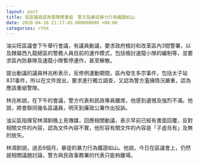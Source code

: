 ```yaml
---
layout: post
title: 有區議員認為警隊應重組　警方指暴徒暴力行為鐵證如山
date: 2020-04-16 21:17:45.000000000 +08:00
categories: rthk
---
```


油尖旺區議會下午舉行會議，有議員動議，要求政府檢討和改革區內3間警署，以及隸屬西九龍總區的警務人員目前的運作模式，包括檢討速龍小隊的編制等，並要求區內防暴隊及速龍小隊暫停運作，甚至解散。

提出動議的議員林兆彬表示，反修例運動期間，區內發生多宗事件，包括太子站831事件，所以在文件提出，要求進行獨立調查，又認為警方濫捕情況嚴重，認為應該重組警隊。

林兆彬說，在下午的會議，警方代表和民政專員離席，他感到遺憾及強烈不滿。他說，將會聯同幾名區議員，明天到廉政公署作出投訴。

油尖區指揮官林鴻釧晚上見傳媒，回應相關動議，表示早前已經有書面回覆，反對相關文件的內容，認為文件內容不實，他形容有關文件的內容是「子虛烏有」及無的放矢。

林鴻釧說，過去6個月，暴徒的暴力行為鐵證如山。他說，今日在區議會上，仍然就相關議題討論，警方與民政事務署的代表只能夠離場。
